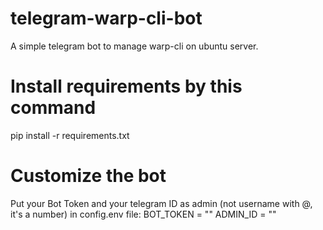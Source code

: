# telegram-warp-cli-bot
A simple telegram bot to manage warp-cli on ubuntu server.

# Install requirements by this command
pip install -r requirements.txt

# Customize the bot
Put your Bot Token and your telegram ID as admin (not username with @, it's a number) in config.env file:
BOT_TOKEN = ""
ADMIN_ID = ""